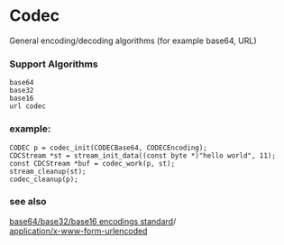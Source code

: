Codec
==========
General encoding/decoding algorithms (for example base64, URL)

### Support Algorithms
    base64
    base32
    base16
    url codec
    
### example:
    CODEC p = codec_init(CODECBase64, CODECEncoding);
    CDCStream *st = stream_init_data((const byte *)"hello world", 11);
    const CDCStream *buf = codec_work(p, st);
    stream_cleanup(st);
    codec_cleanup(p);

### see also
[base64/base32/base16 encodings standard](http://www.ietf.org/rfc/rfc4648.txt)/<br>
 [application/x-www-form-urlencoded](http://www.w3.org/TR/html4/interact/forms.html#h-17.13.4.1) 
